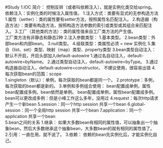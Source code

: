 #Study
1.IOC
    简介：
        控制反转（或者叫依赖注入），就是实例化类交给spring。     
    依赖注入：实例化类的时候注入属性值。
        1.注入方式：类要有显式的无参构造方法
            1.属性（setter）：类的属性要有setter方法，按照属性名匹配注入。
            2.构造器（构造方法）：类要有构造方法，按照构造方法参数的索引或类型或其组合来匹配注入。
            3.工厂（其他类的方法）：类的属性值来自工厂类方法的产生值。    
                工厂类方法有非静态和静态2种
        2.注入参数类型：
            1.基本类型。
            2.bean类型：外部bean和内部bean。
            3.null类型。
            4.级联类型：类属性必须 = new 实例化 
            5.集合（list、set）类型、映射（map）类型、property类型
        3.bean类型自动注入：默认不开启，开启头部加入default-autowire
            1.通过名自动注入，default-autowire=byName。
            2.通过类型自动注入，default-autowire=byType。
            3.通过构造器自动注入，default-autowire=constructor。
            不建议使用，很容易出错
        4.每次获取bean的范围：scope    
            1.singleton（默认）：单例，每次获取的bean都是同一个。
            2.prototype：多例，每次获取的bean都是新的。
            3.单例和多例组合使用：
                bean配置成单例，属性bean配置成多例。bean依然是单例。
                bean配置成单例，属性bean配置成多例。bean可以更改成多例：但是小峰工作这么多年，没用过
            4.request：每次http请求产生一个新bean
            5.session：同一个http session 共享一个bean
            6.global-session：同一个全局http session 共享一个bean
            7.application：同一个application 共享一个bean  
        5.bean之间的关系
            1.继承：
                如果大多数bean有相同的属性值，可以抽象出一个抽象bean，然后大多数继承这个抽象bean，大多数bean的就有相同的属性值了。
            2.引用：一直在用，就不说了。
            3.依赖：
                依赖的bean先实例化后，才能实例化自己。

        
    